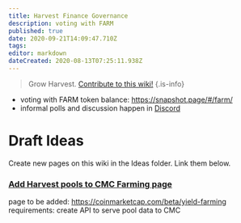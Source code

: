 ```yaml
---
title: Harvest Finance Governance
description: voting with FARM
published: true
date: 2020-09-21T14:09:47.710Z
tags: 
editor: markdown
dateCreated: 2020-08-13T07:25:11.938Z
---
```



> Grow Harvest. [Contribute to this wiki!](/contribute)
{.is-info}

- voting with FARM token balance: https://snapshot.page/#/farm/
- informal polls and discussion happen in [Discord](/en/team)


# Draft Ideas

Create new pages on this wiki in the Ideas folder. Link them below.

### [Add Harvest pools to CMC Farming page](ideas/cmc) 
page to be added: https://coinmarketcap.com/beta/yield-farming
requirements: create API to serve pool data to CMC

